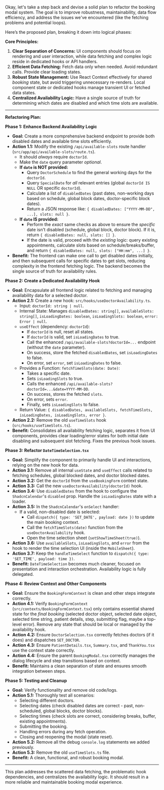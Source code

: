 
Okay, let's take a step back and devise a solid plan to refactor the booking modal system. The goal is to improve robustness, maintainability, data flow efficiency, and address the issues we've encountered (like the fetching problems and potential loops).

Here’s the proposed plan, breaking it down into logical phases:

**Core Principles:**

1.  **Clear Separation of Concerns:** UI components should focus on rendering and user interaction, while data fetching and complex logic reside in dedicated hooks or API handlers.
2.  **Efficient Data Fetching:** Fetch data only when needed. Avoid redundant calls. Provide clear loading states.
3.  **Robust State Management:** Use React Context effectively for shared *booking* state, but avoid triggering unnecessary re-renders. Local component state or dedicated hooks manage transient UI or fetched data states.
4.  **Centralized Availability Logic:** Have a single source of truth for determining which dates are disabled and which time slots are available.

---

**Refactoring Plan:**

**Phase 1: Enhance Backend Availability Logic**

*   **Goal:** Create a more comprehensive backend endpoint to provide both disabled dates and available time slots efficiently.
*   **Action 1.1:** Modify the existing `/api/available-slots` route handler (`src/app/api/available-slots/route.ts`).
    *   It should *always* require `doctorId`.
    *   Make the `date` query parameter *optional*.
    *   **If `date` is NOT provided:**
        *   Query `DoctorSchedule` to find the general working days for the `doctorId`.
        *   Query `SpecialDate` for *all* relevant entries (global `doctorId IS NULL` OR specific `doctorId`).
        *   Calculate a list of `disabledDates` (past dates, non-working days based on schedule, global block dates, doctor-specific block dates).
        *   Return a JSON response like: `{ disabledDates: ["YYYY-MM-DD", ...], slots: null }`.
    *   **If `date` IS provided:**
        *   Perform the *exact* same checks as above to ensure the *specific* date isn't disabled (schedule, global block, doctor block). If it is, return `{ disabledDates: null, slots: [] }`.
        *   If the date is valid, proceed with the *existing* logic: query existing appointments, calculate slots based on schedule/breaks/buffer, and return `{ disabledDates: null, slots: ["HH:mm", ...] }`.
*   **Benefit:** The frontend can make one call to get disabled dates initially, and then subsequent calls for specific dates to get slots, reducing complexity in the frontend fetching logic. The backend becomes the single source of truth for availability rules.

**Phase 2: Create a Dedicated Availability Hook**

*   **Goal:** Encapsulate all frontend logic related to fetching and managing availability data for a selected doctor.
*   **Action 2.1:** Create a new hook: `src/hooks/useDoctorAvailability.ts`.
    *   Input: `doctorId: string | null`.
    *   Internal State: Manages `disabledDates: string[]`, `availableSlots: string[]`, `isLoadingDates: boolean`, `isLoadingSlots: boolean`, `error: Error | null`.
    *   `useEffect` (dependency: `doctorId`):
        *   If `doctorId` is null, reset all states.
        *   If `doctorId` is valid, set `isLoadingDates` to true.
        *   Call the enhanced `/api/available-slots?doctorId=...` endpoint (without the `date` parameter).
        *   On success, store the fetched `disabledDates`, set `isLoadingDates` to false.
        *   On error, set `error`, set `isLoadingDates` to false.
    *   Provides a Function: `fetchTimeSlots(date: Date)`:
        *   Takes a specific date.
        *   Sets `isLoadingSlots` to true.
        *   Calls the enhanced `/api/available-slots?doctorId=...&date=YYYY-MM-DD`.
        *   On success, stores the fetched `slots`.
        *   On error, sets `error`.
        *   Finally, sets `isLoadingSlots` to false.
    *   Return Value: `{ disabledDates, availableSlots, fetchTimeSlots, isLoadingDates, isLoadingSlots, error }`.
*   **Action 2.2:** Remove the old `useTimeSlots` hook (`src/hooks/useTimeSlots.ts`).
*   **Benefit:** Consolidates all availability fetching logic, separates it from UI components, provides clear loading/error states for both initial date disabling and subsequent slot fetching. Fixes the previous hook issues.

**Phase 3: Refactor `DateTimeSelection.tsx`**

*   **Goal:** Simplify the component to primarily handle UI and interactions, relying on the new hook for data.
*   **Action 3.1:** Remove all internal `useState` and `useEffect` calls related to fetching schedules, global blocked dates, and doctor blocked dates.
*   **Action 3.2:** Get the `doctorId` from the `useBookingForm` context state.
*   **Action 3.3:** Call the new `useDoctorAvailability(doctorId)` hook.
*   **Action 3.4:** Use `disabledDates` from the hook to configure the `ShadcnCalendar`'s `disabled` prop. Handle the `isLoadingDates` state with a loader.
*   **Action 3.5:** In the `ShadcnCalendar`'s `onSelect` handler:
    *   If a valid, non-disabled date is selected:
        *   Call `dispatch({ type: 'SET_DATE', payload: date })` to update the main booking context.
        *   Call the `fetchTimeSlots(date)` function from the `useDoctorAvailability` hook.
        *   Open the time selection sheet (`setShowTimeSheet(true)`).
*   **Action 3.6:** Use `availableSlots`, `isLoadingSlots`, and `error` from the hook to render the time selection UI (inside the `MobileSheet`).
*   **Action 3.7:** Keep the `handleTimeSelect` function to `dispatch({ type: 'SET_TIME', payload: time })`.
*   **Benefit:** `DateTimeSelection` becomes much cleaner, focused on presentation and interaction orchestration. Availability logic is fully delegated.

**Phase 4: Review Context and Other Components**

*   **Goal:** Ensure the `BookingFormContext` is clean and other steps integrate correctly.
*   **Action 4.1:** Verify `BookingFormContext` (`src/contexts/BookingFormContext.tsx`) only contains essential shared state for the *final booking* (selected doctor object, selected date object, selected time string, patient details, step, submitting flag, maybe a top-level error). Remove any state that should be local or managed by the availability hook.
*   **Action 4.2:** Ensure `DoctorSelection.tsx` correctly fetches doctors (if it does) and dispatches `SET_DOCTOR`.
*   **Action 4.3:** Ensure `PatientDetails.tsx`, `Summary.tsx`, and `ThankYou.tsx` use the context state correctly.
*   **Action 4.4:** Ensure the parent `BookingModal.tsx` correctly manages the dialog lifecycle and step transitions based on context.
*   **Benefit:** Maintains a clean separation of state and ensures smooth integration between steps.

**Phase 5: Testing and Cleanup**

*   **Goal:** Verify functionality and remove old code/logs.
*   **Action 5.1:** Thoroughly test all scenarios:
    *   Selecting different doctors.
    *   Selecting dates (check disabled dates are correct - past, non-scheduled, global blocks, doctor blocks).
    *   Selecting times (check slots are correct, considering breaks, buffer, existing appointments).
    *   Submitting the booking.
    *   Handling errors during any fetch operation.
    *   Closing and reopening the modal (state reset).
*   **Action 5.2:** Remove all the debug `console.log` statements we added previously.
*   **Action 5.3:** Remove the old `useTimeSlots.ts` file.
*   **Benefit:** A clean, functional, and robust booking modal.

---

This plan addresses the scattered data fetching, the problematic hook dependencies, and centralizes the availability logic. It should result in a more reliable and maintainable booking modal experience.
